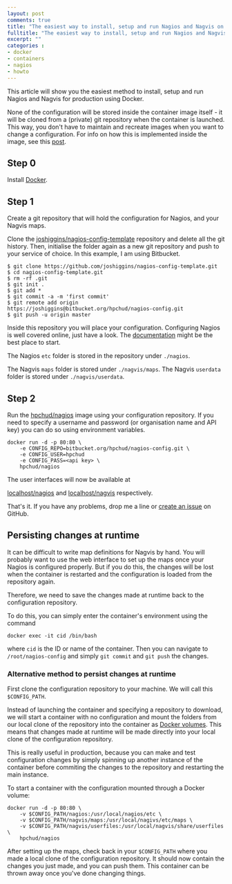 ```yaml
---
layout: post
comments: true
title: "The easiest way to install, setup and run Nagios and Nagvis on Linux"
fulltitle: "The easiest way to install, setup and run Nagios and Nagvis on Linux"
excerpt: ""
categories : 
- docker
- containers
- nagios
- howto
---
```


This article will show you the easiest method to install, setup and run Nagios and Nagvis for production using Docker.

None of the configuration will be stored inside the container image itself - it will be cloned from a (private) git repository when the container is launched. This way, you don't have to maintain and recreate images when you want to change a configuration. For info on how this is implemented inside the image, see this [post](/2017/getting-secrets-into-docker/).

## Step 0

Install [Docker](https://docs.docker.com/engine/installation/).

## Step 1

Create a git repository that will hold the configuration for Nagios, and your Nagvis maps.

Clone the [joshiggins/nagios-config-template](https://github.com/joshiggins/nagios-config-template) repository and delete all the git history. Then, initialise the folder again as a new git repository and push to your service of choice. In this example, I am using Bitbucket.

```
$ git clone https://github.com/joshiggins/nagios-config-template.git
$ cd nagios-config-template.git
$ rm -rf .git
$ git init .
$ git add *
$ git commit -a -m 'first commit'
$ git remote add origin https://joshiggins@bitbucket.org/hpchud/nagios-config.git
$ git push -u origin master
```

Inside this repository you will place your configuration. Configuring Nagios is well covered online, just have a look. The [documentation](https://assets.nagios.com/downloads/nagioscore/docs/nagioscore/4/en/config.html) might be the best place to start.

The Nagios `etc` folder is stored in the repository under `./nagios`.

The Nagvis `maps` folder is stored under `./nagvis/maps`. The Nagvis `userdata` folder is stored under `./nagvis/userdata`.

## Step 2

Run the [hpchud/nagios](https://hub.docker.com/r/hpchud/nagios/) image using your configuration repository. If you need to specify a username and password (or organisation name and API key) you can do so using environment variables.

```
docker run -d -p 80:80 \
    -e CONFIG_REPO=bitbucket.org/hpchud/nagios-config.git \
    -e CONFIG_USER=hpchud
    -e CONFIG_PASS=<api key> \
    hpchud/nagios
```

The user interfaces will now be available at

[localhost/nagios](http://localhost/nagios) and
[localhost/nagvis](http://localhost/nagvis) respectively.

That's it. If you have any problems, drop me a line or [create an issue](https://github.com/hpchud/nagios/issues) on GitHub.

## Persisting changes at runtime

It can be difficult to write map definitions for Nagvis by hand. You will probably want to use the web interface to set up the maps once your Nagios is configured properly. But if you do this, the changes will be lost when the container is restarted and the configuration is loaded from the repository again.

Therefore, we need to save the changes made at runtime back to the configuration repository.

To do this, you can simply enter the container's environment using the command

```
docker exec -it cid /bin/bash
```

where `cid` is the ID or name of the container. Then you can navigate to `/root/nagios-config` and simply `git commit` and `git push` the changes.

### Alternative method to persist changes at runtime

First clone the configuration repository to your machine. We will call this `$CONFIG_PATH`.

Instead of launching the container and specifying a repository to download, we will start a container with no configuration and mount the folders from our local clone of the repository into the container as [Docker volumes](https://docs.docker.com/engine/tutorials/dockervolumes/). This means that changes made at runtime will be made directly into your local clone of the configuration repository.

This is really useful in production, because you can make and test configuration changes by simply spinning up another instance of the container before commiting the changes to the repository and restarting the main instance.

To start a container with the configuration mounted through a Docker volume:

```
docker run -d -p 80:80 \
    -v $CONFIG_PATH/nagios:/usr/local/nagios/etc \
    -v $CONFIG_PATH/nagvis/maps:/usr/local/nagivs/etc/maps \
    -v $CONFIG_PATH/nagvis/userfiles:/usr/local/nagvis/share/userfiles \
    hpchud/nagios
```

After setting up the maps, check back in your `$CONFIG_PATH` where you made a local clone of the configuration repository. It should now contain the changes you just made, and you can push them. This container can be thrown away once you've done changing things.